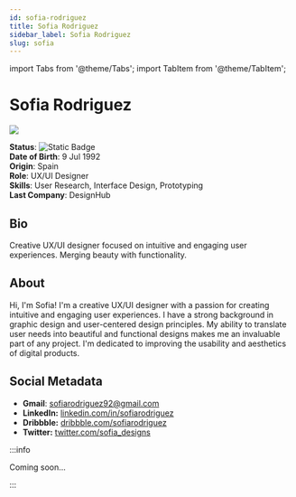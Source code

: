 ```yaml
---
id: sofia-rodriguez
title: Sofia Rodriguez
sidebar_label: Sofia Rodriguez
slug: sofia
---
```


import Tabs from '@theme/Tabs';
import TabItem from '@theme/TabItem';

# Sofia Rodriguez

<Tabs>
<TabItem value="overview" label="Overview" default>

<img src="/squadx/img/sofia-rodriguez.jpeg" class="avatar__photo avatar__photo--xl margin-bottom--md" />

**Status**: ![Static Badge](https://img.shields.io/badge/Not%20Ready-no?color=ff0000)  
**Date of Birth**: 9 Jul 1992  
**Origin**: Spain  
**Role**: UX/UI Designer  
**Skills**: User Research, Interface Design, Prototyping  
**Last Company**: DesignHub

## Bio

Creative UX/UI designer focused on intuitive and engaging user experiences. Merging beauty with functionality.

## About

Hi, I'm Sofia! I'm a creative UX/UI designer with a passion for creating intuitive and engaging user experiences. I have a strong background in graphic design and user-centered design principles. My ability to translate user needs into beautiful and functional designs makes me an invaluable part of any project. I'm dedicated to improving the usability and aesthetics of digital products.

## Social Metadata

- **Gmail**: sofiarodriguez92@gmail.com
- **LinkedIn:** [linkedin.com/in/sofiarodriguez](https://linkedin.com/in/sofiarodriguez)
- **Dribbble:** [dribbble.com/sofiarodriguez](https://dribbble.com/sofiarodriguez)
- **Twitter:** [twitter.com/sofia_designs](https://twitter.com/sofia_designs)

</TabItem>

<TabItem value="chat" label="Chat" default>

:::info

Coming soon...

:::

</TabItem>
</Tabs>